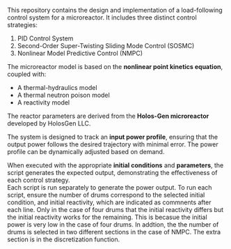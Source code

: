 
This repository contains the design and implementation of a load-following control system for a microreactor. It includes three distinct control strategies:  

1. PID Control System 
2. Second-Order Super-Twisting Sliding Mode Control (SOSMC) 
3. Nonlinear Model Predictive Control (NMPC)

The microreactor model is based on the **nonlinear point kinetics equation**, coupled with:  

- A thermal-hydraulics model  
- A thermal neutron poison model 
- A reactivity model 

The reactor parameters are derived from the **Holos-Gen microreactor** developed by HolosGen LLC.  

The system is designed to track an **input power profile**, ensuring that the output power follows the desired trajectory with minimal error. The power profile can be dynamically adjusted based on demand.  

When executed with the appropriate **initial conditions** and **parameters**, the script generates the expected output, demonstrating the effectiveness of each control strategy.  
Each script is run separately to generate the power output. 
To run each script, ensure the number of drums correspond to the selected initial condition, and initial reactivity, which are indicated as commnents after each line. Only in the case of four drums that the initial reactivity differs but the initial reactivity works for the remaining. This is becasue the initial power is very low in the case of four drums. In addtion, the the number of drums is selected in two different sections in the case of NMPC. The extra section is in the discretization function. 
